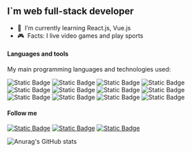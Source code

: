 ## I`m web full-stack developer

- 🌱 &nbsp;I’m currently learning React.js, Vue.js
- 🎮 &nbsp;Facts: I live video games and play sports

#### Languages and tools

My main programming languages and technologies used:

![Static Badge](https://img.shields.io/badge/-TypeScript-%23333?style=for-the-badge&logo=TypeScript) ![Static Badge](https://img.shields.io/badge/-Node.js-%23333?style=for-the-badge&logo=Node.js) ![Static Badge](https://img.shields.io/badge/-React-%23333?style=for-the-badge&logo=React) ![Static Badge](https://img.shields.io/badge/-Redux-%23333?style=for-the-badge&logo=Redux) ![Static Badge](https://img.shields.io/badge/-React%20Native-%23333?style=for-the-badge&logo=React) ![Static Badge](https://img.shields.io/badge/-Express-%23333?style=for-the-badge&logo=Express) ![Static Badge](https://img.shields.io/badge/-SASS-%23333?style=for-the-badge&logo=sass) ![Static Badge](https://img.shields.io/badge/-BEM-%23333?style=for-the-badge&logo=BEM) ![Static Badge](https://img.shields.io/badge/-MongoDB-%23333?style=for-the-badge&logo=MongoDB) ![Static Badge](https://img.shields.io/badge/-Mongoose-%23333?style=for-the-badge&logo=Mongoose) ![Static Badge](https://img.shields.io/badge/-PHP-%23333?style=for-the-badge&logo=PHP) ![Static Badge](https://img.shields.io/badge/-SQL-%23333?style=for-the-badge&logo=SQL)

#### Follow me

[![Static Badge](https://img.shields.io/badge/-vk-%230077FF?style=for-the-badge&logo=vk)](https://vk.com/or_temka) [![Static Badge](https://img.shields.io/badge/-telegram-%23333?style=for-the-badge&logo=telegram)](https://t.me/or_temka) [![Static Badge](https://img.shields.io/badge/-instagram-%23333?style=for-the-badge&logo=instagram)](https://www.instagram.com/or_temka)

![Anurag's GitHub stats](https://github-readme-stats.vercel.app/api?username=or-temka&hide=issues,contribs&show_icons=true&theme=dark#gh-dark-mode-only)
